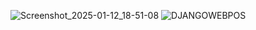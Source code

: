 ![Screenshot_2025-01-12_18-51-08](https://github.com/user-attachments/assets/322bc90e-beff-40dd-aab8-54a383072622)
![DJANGOWEBPOS](https://github.com/user-attachments/assets/4937fdcc-83ce-480e-8b44-1f075b3ca2b9)
